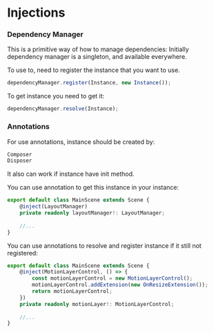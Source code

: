# Injections

### Dependency Manager

This is a primitive way of how to manage dependencies: 
Initially dependency manager is a singleton, and available everywhere.

To use to, need to register the instance that you want to use.
```typescript
dependencyManager.register(Instance, new Instance());
```
To get instance you need to get it:
```typescript
dependencyManager.resolve(Instance);
```

### Annotations

For use annotations, instance should be created by: 
```typescript
Composer
Disposer
```
It also can work if instance have init method.

You can use annotation to get this instance in your instance:
```typescript
export default class MainScene extends Scene {
    @inject(LayoutManager)
    private readonly layoutManager!: LayoutManager;
    
    //...
}
```
You can use annotations to resolve and register instance if it still not registered:
```typescript
export default class MainScene extends Scene {
    @inject(MotionLayerControl, () => {
        const motionLayerControl = new MotionLayerControl();
        motionLayerControl.addExtension(new OnResizeExtension());
        return motionLayerControl;
    })
    private readonly motionLayer!: MotionLayerControl;
    
    //...
}
```
